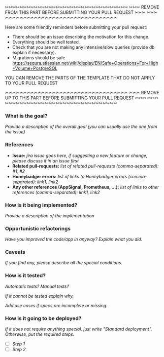 ✂✂✂✂✂✂✂✂✂✂✂✂✂✂✂✂✂✂✂✂✂✂✂✂✂✂✂✂✂✂✂✂✂✂
✂✂✂  REMOVE FROM THIS PART BEFORE SUBMITTING YOUR PULL REQUEST ✂✂✂
✂✂✂✂✂✂✂✂✂✂✂✂✂✂✂✂✂✂✂✂✂✂✂✂✂✂✂✂✂✂✂✂✂✂

Here are some friendly reminders before submitting your pull request:

- There should be an issue describing the motivation for this change.
- Everything should be well tested.
- Check that you are not making any intensive/slow queries (provide db explain if necessary).
- Migrations should be safe https://sequra.atlassian.net/wiki/display/EN/Safe+Operations+For+High+Volume+PostgreSQL

YOU CAN REMOVE THE PARTS OF THE TEMPLATE THAT DO NOT APPLY TO YOUR PULL REQUEST

✂✂✂✂✂✂✂✂✂✂✂✂✂✂✂✂✂✂✂✂✂✂✂✂✂✂✂✂✂✂✂✂✂✂
✂✂✂  REMOVE UP TO THIS PART BEFORE SUBMITTING YOUR PULL REQUEST ✂✂✂
✂✂✂✂✂✂✂✂✂✂✂✂✂✂✂✂✂✂✂✂✂✂✂✂✂✂✂✂✂✂✂✂✂✂

 ### What is the goal?

_Provide a description of the overall goal (you can usually use the one from the issue)_

 ### References
* **Issue:** _jira issue goes here, if suggesting a new feature or change, please discuss it in an issue first_
* **Related pull-requests:** _list of related pull-requests (comma-separated): #1, #2_
* **Honeybadger errors:** _list of links to Honeybadger errors (comma-separated): link1, link2_
* **Any other references (AppSignal, Prometheus, ...):** _list of links to other references (comma-separated): link1, link2_

 ### How is it being implemented?

_Provide a description of the implementation_

 ### Opportunistic refactorings

_Have you improved the code/app in anyway? Explain what you did._

 ### Caveats

_If you find any, please describe all the special conditions._

 ### How is it tested?

_Automatic tests? Manual tests?_

_If it cannot be tested explain why._

_Add use cases if specs are incomplete or missing._

 ### How is it going to be deployed?

_If it does not require anything special, just write "Standard deployment". Otherwise, put the required steps._

- [ ] _Step 1_
- [ ] _Step 2_
